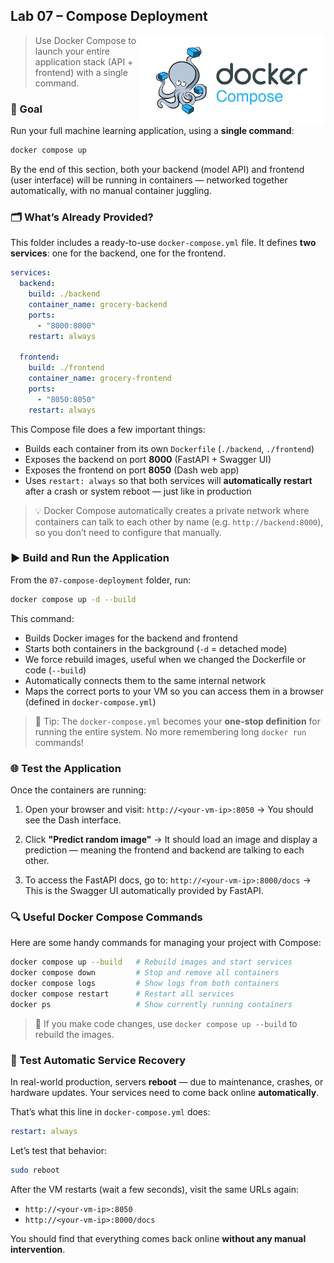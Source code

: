
## Lab 07 – Compose Deployment

<img src="../../media/docker-compose-octopus.jpg" style="width: 300px" align="right">

> Use Docker Compose to launch your entire application stack (API + frontend) with a single command.

### 🎯 Goal

Run your full machine learning application, using a **single command**:

```bash
docker compose up
```

By the end of this section, both your backend (model API) and frontend (user interface) will be running in containers — networked together automatically, with no manual container juggling.

### 🗂️ What’s Already Provided?

This folder includes a ready-to-use `docker-compose.yml` file. It defines **two services**: one for the backend, one for the frontend.

```yaml
services:
  backend:
    build: ./backend
    container_name: grocery-backend
    ports:
      - "8000:8000"
    restart: always

  frontend:
    build: ./frontend
    container_name: grocery-frontend
    ports:
      - "8050:8050"
    restart: always
```

This Compose file does a few important things:

* Builds each container from its own `Dockerfile` (`./backend`, `./frontend`)
* Exposes the backend on port **8000** (FastAPI + Swagger UI)
* Exposes the frontend on port **8050** (Dash web app)
* Uses `restart: always` so that both services will **automatically restart** after a crash or system reboot — just like in production

> 💡 Docker Compose automatically creates a private network where containers can talk to each other by name (e.g. `http://backend:8000`), so you don’t need to configure that manually.

### ▶️ Build and Run the Application

From the `07-compose-deployment` folder, run:

```bash
docker compose up -d --build
```

This command:

* Builds Docker images for the backend and frontend
* Starts both containers in the background (`-d` = detached mode)
* We force rebuild images, useful when we changed the Dockerfile or code (`--build`)
* Automatically connects them to the same internal network
* Maps the correct ports to your VM so you can access them in a browser (defined in `docker-compose.yml`)

> 🧠 Tip: The `docker-compose.yml` becomes your **one-stop definition** for running the entire system. No more remembering long `docker run` commands!

### 🌐 Test the Application

Once the containers are running:

1. Open your browser and visit:
   `http://<your-vm-ip>:8050`
   → You should see the Dash interface.

2. Click **"Predict random image"**
   → It should load an image and display a prediction — meaning the frontend and backend are talking to each other.

3. To access the FastAPI docs, go to:
   `http://<your-vm-ip>:8000/docs`
   → This is the Swagger UI automatically provided by FastAPI.

### 🔍 Useful Docker Compose Commands

Here are some handy commands for managing your project with Compose:

```bash
docker compose up --build   # Rebuild images and start services
docker compose down         # Stop and remove all containers
docker compose logs         # Show logs from both containers
docker compose restart      # Restart all services
docker ps                   # Show currently running containers
```

> 🔁 If you make code changes, use `docker compose up --build` to rebuild the images.

### 🔁 Test Automatic Service Recovery

In real-world production, servers **reboot** — due to maintenance, crashes, or hardware updates. Your services need to come back online **automatically**.

That’s what this line in `docker-compose.yml` does:

```yaml
restart: always
```

Let’s test that behavior:

```bash
sudo reboot
```

After the VM restarts (wait a few seconds), visit the same URLs again:

* `http://<your-vm-ip>:8050`
* `http://<your-vm-ip>:8000/docs`

You should find that everything comes back online **without any manual intervention**.
